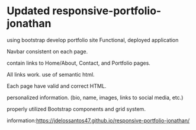 # Updated responsive-portfolio-jonathan
using bootstrap develop portfolio site
Functional, deployed application

Navbar consistent on each page.

 contain links to Home/About, Contact, and Portfolio pages.

All links work.
use  of semantic html.

Each page have valid and correct HTML. 

personalized information. (bio, name, images, links to social media, etc.)

properly utilized Bootstrap components and grid system.

information:https://jdelossantos47.github.io/responsive-portfolio-jonathan/